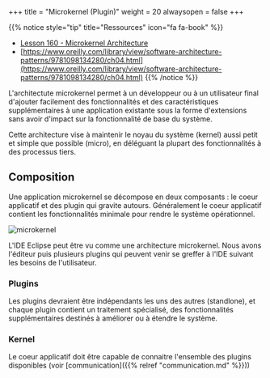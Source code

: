 +++
title = "Microkernel (Plugin)"
weight = 20
alwaysopen = false
+++

{{% notice style="tip" title="Ressources" icon="fa fa-book" %}}
- [Lesson 160 - Microkernel Architecture](https://www.youtube.com/watch?v=rDDsP1hqKa4)
- [https://www.oreilly.com/library/view/software-architecture-patterns/9781098134280/ch04.html](https://www.oreilly.com/library/view/software-architecture-patterns/9781098134280/ch04.html)
{{% /notice %}}

L'architectute microkernel permet à un développeur ou à un utilisateur final d'ajouter facilement des fonctionnalités et des caractéristiques supplémentaires à une application existante sous la forme d'extensions sans avoir d'impact sur la fonctionnalité de base du système.

Cette architecture vise à maintenir le noyau du système (kernel) aussi petit et simple que possible (micro), en déléguant la plupart des fonctionnalités à des processus tiers.

## Composition
Une application microkernel se décompose en deux composants : le coeur applicatif et des plugin qui gravite autours. Généralement le coeur applicatif contient les fonctionnalités minimale pour rendre le système opérationnel. 

![microkernel](https://www.oreilly.com/api/v2/epubs/9781098134280/files/assets/sap2_0401.png?width=30pc)

L'IDE Eclipse peut être vu comme une architecture microkernel. Nous avons l'éditeur puis plusieurs plugins qui peuvent venir se greffer à l'IDE suivant les besoins de l'utilisateur.

### Plugins
Les plugins devraient être indépendants les uns des autres (standlone), et chaque plugin contient un traitement spécialisé, des fonctionnalités supplémentaires destinés à améliorer ou à étendre le système.


### Kernel
Le coeur applicatif doit être capable de connaitre l'ensemble des plugins disponibles (voir [communication]({{% relref "communication.md" %}}))


